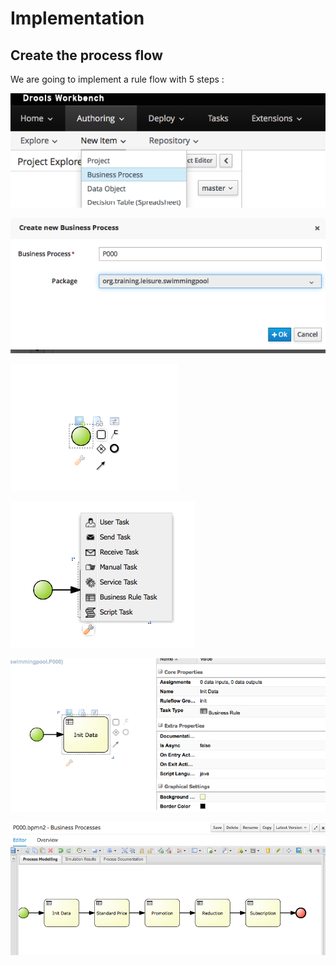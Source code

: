# Implementation


## Create the process flow

We are going to implement a rule flow with 5 steps : 



![](BRMS/Step3-1-Implementation/action01.png)



![](BRMS/Step3-1-Implementation/action02.png)




![](BRMS/Step3-1-Implementation/action03.png)



![](BRMS/Step3-1-Implementation/action04.png)


![](BRMS/Step3-1-Implementation/action05.png)

![](BRMS/Step3-1-Implementation/action06.png)


